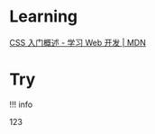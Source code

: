 # Learning
[CSS 入门概述 - 学习 Web 开发 | MDN](https://developer.mozilla.org/zh-CN/docs/Learn/CSS/First_steps)


# Try
!!! info
  
  123
